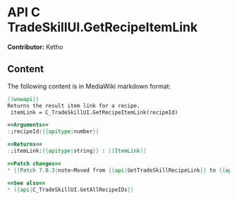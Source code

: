 # API C TradeSkillUI.GetRecipeItemLink

**Contributor:** Ketho

## Content

The following content is in MediaWiki markdown format:

```mediawiki
{{wowapi}}
Returns the result item link for a recipe.
 itemLink = C_TradeSkillUI.GetRecipeItemLink(recipeId)

==Arguments==
:;recipeId:{{apitype|number}}

==Returns==
:;itemLink:{{apitype|string}} : [[ItemLink]]

==Patch changes==
* {{Patch 7.0.3|note=Moved from {{api|GetTradeSkillRecipeLink}} to {{api|C_TradeSkillUI.GetRecipeItemLink}}.}}

==See also==
* {{api|C_TradeSkillUI.GetAllRecipeIDs}}
```